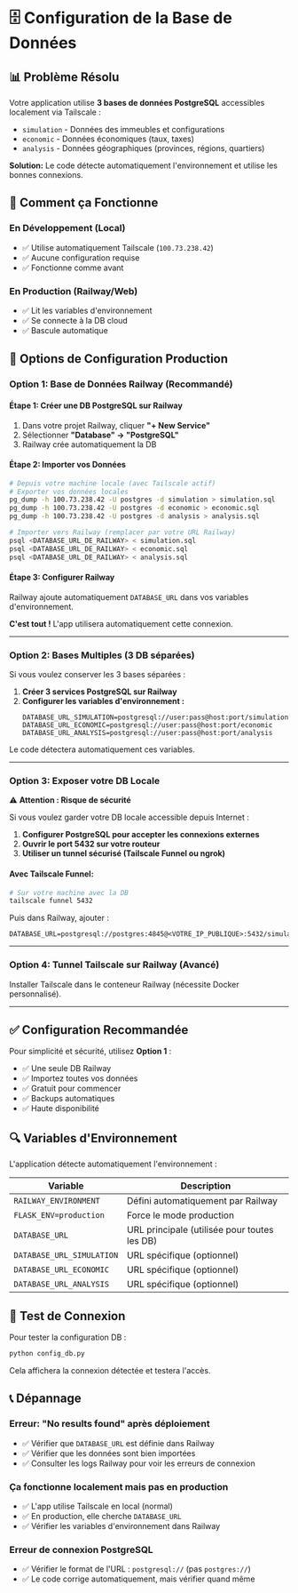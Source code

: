 # 🗄️ Configuration de la Base de Données

## 📊 **Problème Résolu**

Votre application utilise **3 bases de données PostgreSQL** accessibles localement via Tailscale :
- `simulation` - Données des immeubles et configurations
- `economic` - Données économiques (taux, taxes)
- `analysis` - Données géographiques (provinces, régions, quartiers)

**Solution:** Le code détecte automatiquement l'environnement et utilise les bonnes connexions.

## 🔄 **Comment ça Fonctionne**

### **En Développement (Local)**
- ✅ Utilise automatiquement Tailscale (`100.73.238.42`)
- ✅ Aucune configuration requise
- ✅ Fonctionne comme avant

### **En Production (Railway/Web)**
- ✅ Lit les variables d'environnement
- ✅ Se connecte à la DB cloud
- ✅ Bascule automatique

## 🚀 **Options de Configuration Production**

### **Option 1: Base de Données Railway (Recommandé)**

#### Étape 1: Créer une DB PostgreSQL sur Railway
1. Dans votre projet Railway, cliquer **"+ New Service"**
2. Sélectionner **"Database" → "PostgreSQL"**
3. Railway crée automatiquement la DB

#### Étape 2: Importer vos Données
```bash
# Depuis votre machine locale (avec Tailscale actif)
# Exporter vos données locales
pg_dump -h 100.73.238.42 -U postgres -d simulation > simulation.sql
pg_dump -h 100.73.238.42 -U postgres -d economic > economic.sql
pg_dump -h 100.73.238.42 -U postgres -d analysis > analysis.sql

# Importer vers Railway (remplacer par votre URL Railway)
psql <DATABASE_URL_DE_RAILWAY> < simulation.sql
psql <DATABASE_URL_DE_RAILWAY> < economic.sql
psql <DATABASE_URL_DE_RAILWAY> < analysis.sql
```

#### Étape 3: Configurer Railway
Railway ajoute automatiquement `DATABASE_URL` dans vos variables d'environnement.

**C'est tout !** L'app utilisera automatiquement cette connexion.

---

### **Option 2: Bases Multiples (3 DB séparées)**

Si vous voulez conserver les 3 bases séparées :

1. **Créer 3 services PostgreSQL sur Railway**
2. **Configurer les variables d'environnement :**
   ```
   DATABASE_URL_SIMULATION=postgresql://user:pass@host:port/simulation
   DATABASE_URL_ECONOMIC=postgresql://user:pass@host:port/economic
   DATABASE_URL_ANALYSIS=postgresql://user:pass@host:port/analysis
   ```

Le code détectera automatiquement ces variables.

---

### **Option 3: Exposer votre DB Locale**

⚠️ **Attention : Risque de sécurité**

Si vous voulez garder votre DB locale accessible depuis Internet :

1. **Configurer PostgreSQL pour accepter les connexions externes**
2. **Ouvrir le port 5432 sur votre routeur**
3. **Utiliser un tunnel sécurisé (Tailscale Funnel ou ngrok)**

#### Avec Tailscale Funnel:
```bash
# Sur votre machine avec la DB
tailscale funnel 5432
```

Puis dans Railway, ajouter :
```
DATABASE_URL=postgresql://postgres:4845@<VOTRE_IP_PUBLIQUE>:5432/simulation
```

---

### **Option 4: Tunnel Tailscale sur Railway (Avancé)**

Installer Tailscale dans le conteneur Railway (nécessite Docker personnalisé).

---

## ✅ **Configuration Recommandée**

Pour simplicité et sécurité, utilisez **Option 1** :
- ✅ Une seule DB Railway
- ✅ Importez toutes vos données
- ✅ Gratuit pour commencer
- ✅ Backups automatiques
- ✅ Haute disponibilité

## 🔍 **Variables d'Environnement**

L'application détecte automatiquement l'environnement :

| Variable | Description |
|----------|-------------|
| `RAILWAY_ENVIRONMENT` | Défini automatiquement par Railway |
| `FLASK_ENV=production` | Force le mode production |
| `DATABASE_URL` | URL principale (utilisée pour toutes les DB) |
| `DATABASE_URL_SIMULATION` | URL spécifique (optionnel) |
| `DATABASE_URL_ECONOMIC` | URL spécifique (optionnel) |
| `DATABASE_URL_ANALYSIS` | URL spécifique (optionnel) |

## 🧪 **Test de Connexion**

Pour tester la configuration DB :

```python
python config_db.py
```

Cela affichera la connexion détectée et testera l'accès.

## 📞 **Dépannage**

### Erreur: "No results found" après déploiement
- ✅ Vérifier que `DATABASE_URL` est définie dans Railway
- ✅ Vérifier que les données sont bien importées
- ✅ Consulter les logs Railway pour voir les erreurs de connexion

### Ça fonctionne localement mais pas en production
- ✅ L'app utilise Tailscale en local (normal)
- ✅ En production, elle cherche `DATABASE_URL`
- ✅ Vérifier les variables d'environnement dans Railway

### Erreur de connexion PostgreSQL
- ✅ Vérifier le format de l'URL : `postgresql://` (pas `postgres://`)
- ✅ Le code corrige automatiquement, mais vérifier quand même
